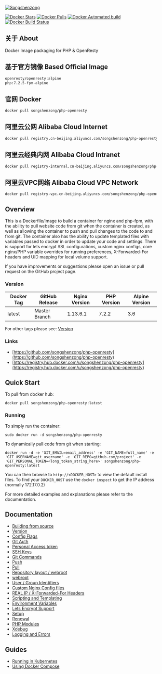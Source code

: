 [![Songshenzong](http://songshenzong.com/images/logo.png)](https://songshenzong.com)

[![Docker Stars](https://img.shields.io/docker/stars/songshenzong/php-openresty.svg?style=flat-square)](https://hub.docker.com/r/songshenzong/php-openresty/)
[![Docker Pulls](https://img.shields.io/docker/pulls/songshenzong/php-openresty.svg?style=flat-square)](https://hub.docker.com/r/songshenzong/php-openresty/)
[![Docker Automated build](https://img.shields.io/docker/automated/songshenzong/php-openresty.svg?style=flat-square)](https://hub.docker.com/r/songshenzong/php-openresty/)
[![Docker Build Status](https://img.shields.io/docker/build/songshenzong/php-openresty.svg?style=flat-square)](https://hub.docker.com/r/songshenzong/php-openresty/)


## 关于 About
Docker Image packaging for PHP & OpenResty


## 基于官方镜像 Based Official Image

```bash
openresty/openresty:alpine
php:7.2.5-fpm-alpine
```


## 官网 Docker

```bash
docker pull songshenzong/php-openresty
```



## 阿里云公网 Alibaba Cloud Internet

```bash
docker pull registry.cn-beijing.aliyuncs.com/songshenzong/php-openresty
```


## 阿里云经典内网 Alibaba Cloud Intranet

```bash
docker pull registry-internal.cn-beijing.aliyuncs.com/songshenzong/php-openresty
```



## 阿里云VPC网络 Alibaba Cloud VPC Network

```bash
docker pull registry-vpc.cn-beijing.aliyuncs.com/songshenzong/php-openresty
```


## Overview
This is a Dockerfile/image to build a container for nginx and php-fpm, with the ability to pull website code from git when the container is created, as well as allowing the container to push and pull changes to the code to and from git. The container also has the ability to update templated files with variables passed to docker in order to update your code and settings. There is support for lets encrypt SSL configurations, custom nginx configs, core nginx/PHP variable overrides for running preferences, X-Forwarded-For headers and UID mapping for local volume support.

If you have improvements or suggestions please open an issue or pull request on the GitHub project page.

### Version
| Docker Tag | GitHub Release | Nginx Version | PHP Version | Alpine Version |
|-----|-------|-----|--------|--------|
| latest | Master Branch |1.13.6.1 | 7.2.2 | 3.6 |

For other tags please see: [Version](https://github.com/songshenzong/php-openresty/blob/master/docs/versioning.md)

### Links
- [https://github.com/songshenzong/php-openresty](https://github.com/songshenzong/php-openresty)
- [https://registry.hub.docker.com/u/songshenzong/php-openresty](https://registry.hub.docker.com/u/songshenzong/php-openresty)

## Quick Start
To pull from docker hub:
```
docker pull songshenzong/php-openresty:latest
```
### Running
To simply run the container:
```
sudo docker run -d songshenzong/php-openresty
```
To dynamically pull code from git when starting:
```
docker run -d -e 'GIT_EMAIL=email_address' -e 'GIT_NAME=full_name' -e 'GIT_USERNAME=git_username' -e 'GIT_REPO=github.com/project' -e 'GIT_PERSONAL_TOKEN=<long_token_string_here>' songshenzong/php-openresty:latest
```

You can then browse to ```http://<DOCKER_HOST>``` to view the default install files. To find your ```DOCKER_HOST``` use the ```docker inspect``` to get the IP address (normally 172.17.0.2)

For more detailed examples and explanations please refer to the documentation.
## Documentation

- [Building from source](https://github.com/songshenzong/php-openresty/blob/master/docs/building.md)
- [Version](https://github.com/songshenzong/php-openresty/blob/master/docs/versioning.md)
- [Config Flags](https://github.com/songshenzong/php-openresty/blob/master/docs/config_flags.md)
- [Git Auth](https://github.com/songshenzong/php-openresty/blob/master/docs/git_auth.md)
 - [Personal Access token](https://github.com/songshenzong/php-openresty/blob/master/docs/git_auth.md#personal-access-token)
 - [SSH Keys](https://github.com/songshenzong/php-openresty/blob/master/docs/git_auth.md#ssh-keys)
- [Git Commands](https://github.com/songshenzong/php-openresty/blob/master/docs/git_commands.md)
 - [Push](https://github.com/songshenzong/php-openresty/blob/master/docs/git_commands.md#push-code-to-git)
 - [Pull](https://github.com/songshenzong/php-openresty/blob/master/docs/git_commands.md#pull-code-from-git-refresh)
- [Repository layout / webroot](https://github.com/songshenzong/php-openresty/blob/master/docs/repo_layout.md)
 - [webroot](https://github.com/songshenzong/php-openresty/blob/master/docs/repo_layout.md#src--webroot)
- [User / Group Identifiers](https://github.com/songshenzong/php-openresty/blob/master/docs/UID_GID_Mapping.md)
- [Custom Nginx Config files](https://github.com/songshenzong/php-openresty/blob/master/docs/nginx_configs.md)
 - [REAL IP / X-Forwarded-For Headers](https://github.com/songshenzong/php-openresty/blob/master/docs/nginx_configs.md#real-ip--x-forwarded-for-headers)
- [Scripting and Templating](https://github.com/songshenzong/php-openresty/blob/master/docs/scripting_templating.md)
 - [Environment Variables](https://github.com/songshenzong/php-openresty/blob/master/docs/scripting_templating.md#using-environment-variables--templating)
- [Lets Encrypt Support](https://github.com/songshenzong/php-openresty/blob/master/docs/lets_encrypt.md)
 - [Setup](https://github.com/songshenzong/php-openresty/blob/master/docs/lets_encrypt.md#setup)
 - [Renewal](https://github.com/songshenzong/php-openresty/blob/master/docs/lets_encrypt.md#renewal)
- [PHP Modules](https://github.com/songshenzong/php-openresty/blob/master/docs/php_modules.md)
- [Xdebug](https://github.com/songshenzong/php-openresty/blob/master/docs/xdebug.md)
- [Logging and Errors](https://github.com/songshenzong/php-openresty/blob/master/docs/logs.md)

## Guides
- [Running in Kubernetes](https://github.com/songshenzong/php-openresty/blob/master/docs/guides/kubernetes.md)
- [Using Docker Compose](https://github.com/songshenzong/php-openresty/blob/master/docs/guides/docker_compose.md)

